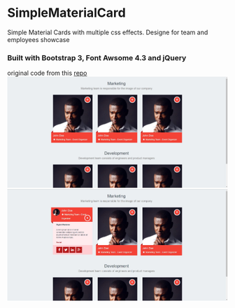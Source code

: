 # SimpleMaterialCard
Simple Material Cards with multiple css effects. Designe for team and employees showcase

### Built with Bootstrap 3, Font Awsome 4.3 and jQuery
original code from this [repo](https://github.com/marlenesco/material-cards)
![Result](https://github.com/codelover96/SimpleMaterialCard/blob/main/1.JPG)
![Result with meny expanded](https://github.com/codelover96/SimpleMaterialCard/blob/main/2.JPG)
